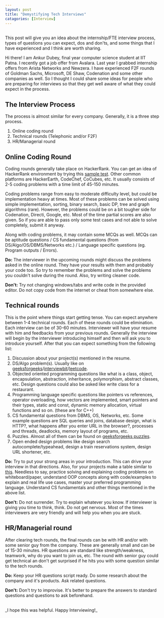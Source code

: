 ```yaml
---
layout: post
title: "Demystifying Tech Interviews"
catagories: [Interview]
---
```

<br>
This post will give you an idea about the internship/FTE interview process, types of questions you can expect, dos and don'ts, and some things that I have experienced and I think are worth sharing.

Hi there! I am Ankur Dubey, final year computer science student at IIT Patna. I recently got a job offer from Avalara. Last year I grabbed internship offers from Arista Networks and Newzera. I have experienced F2F rounds of Goldman Sachs, Microsoft, DE Shaw, Codenation and some other companies as well. So I thought I could share some ideas for people who are preparing for interviews so that they get well aware of what they could expect in the process.

## The Interview Process
The process is almost similar for every company. Generally, it is a three step process.
1. Online coding round
2. Technical rounds (Telephonic and/or F2F)
3. HR/Managerial round

## Online Coding Round
Coding rounds generally take place on HackerRank. You can get an idea of HackerRank environment by trying this [sample test](https://www.hackerrank.com/test/sample). Other common platforms are HackerEarth, CodeChef, CoCubes, etc. It usually consists of 2-5 coding problems with a time limit of 45-150 minutes.

Coding problems range from easy to moderate difficulty level, but could be implementation heavy at times. Most of these problems can be solved using simple implementation, sorting, binary search, basic DP, tree and graph algorithms (rare). However, the problems could be on a bit tougher side for Codenation, Directi, Google, etc. Most of the time partial scores are also given. So if you are able to pass only some test cases and not able to solve completely, submit it anyway.

Along with coding problems, it may contain some MCQs as well. MCQs can be aptitude questions / CS fundamental questions (from DS/Algo/OS/DBMS/Networks etc.) / Language specific questions (eg. Program outputs / Errors). 

__Do:__ The interviewer in the upcoming rounds might discuss the problems asked in the online round. They have your results with them and probably your code too. So try to remember the problems and solve the problems you couldn't solve during the round. Also, try writing cleaner code. 

__Don't:__ Try not changing windows/tabs and write code in the provided editor. Do not copy code from the internet or cheat from somewhere else. 

## Technical rounds
This is the point where things start getting tense. You can expect anywhere between 1-4 technical rounds. Each of these rounds could be elimination. Each interview can be of 30-60 minutes. Interviewer will have your resume with him and feedbacks from your previous rounds. Generally the interview will begin by the interviewer introducing himself and then will ask you to introduce yourself. After that you can expect something from the following list:
1. Discussion about your project(s) mentioned in the resume. 
2. DS/Algo problem(s). Usually like on [geeksforgeeks](https://www.geeksforgeeks.org/)/[interviewbit](https://www.interviewbit.com/practice/)/[leetcode](https://leetcode.com/). 
3. Objected oriented programming questions like what is a class, object, encapsulation, abstraction, inheritance, polymorphism, abstract classes, etc. Design questions could also be asked like write class for a restaurant. 
4. Programming language specific questions like pointers vs references, operator overloading, how vectors are implemented, smart pointers and their types, static and const, dynamic memory allocation, virtual functions and so on. (these are for C++)
4. CS fundamental questions from DBMS, OS, Networks, etc. Some example questions are SQL queries and joins, database design, what is HTTP?, what happens after you enter URL in the browser?, processes and threads, deadlocks, memory layout of programs, etc.
5. Puzzles. Almost all of them can be found on [geeksforgeeks puzzles](https://www.geeksforgeeks.org/puzzles/). 
6. Open ended design problems like design search autocomplete/typeahead, design a train reservations system, design URL shortener, etc.  

__Do:__ Try to put your strong areas in your introduction. This can drive your interview in that directions. Also, for your projects make a table similar to [this](https://i.imgur.com/SRwSVHk.png). Needless to say, practice solving and explaining coding problems on whiteboard/paper, understand OOP concepts along with code/examples to explain and real life use cases, master your preferred programming language. Understand CS fundamentals and other things mentioned in the above list.

__Don't:__ Do not surrender. Try to explain whatever you know. If interviewer is giving you time to think, think. Do not get nervous. Most of the times interviewers are very friendly and will help you when you are stuck. 

## HR/Managerial round
After clearing tech rounds, the final rounds can be with HR and/or with some senior guy from the company. These are generally small and can be of 15-30 minutes. HR questions are standard like strength/weakness, teamwork, why do you want to join us, etc. The round with senior guy could get technical an don't get surprised if he hits you with some question similar to the tech rounds.

__Do:__ Keep your HR questions script ready. Do some research about the company and it's products. Ask related questions.  

__Don't:__ Don't try to improvise. It's better to prepare the answers to standard questions and questions to ask beforehand.


<br>
_I hope this was helpful. Happy Interviewing!_

<br>

